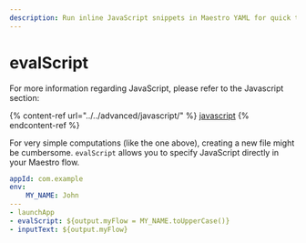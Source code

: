 ```yaml
---
description: Run inline JavaScript snippets in Maestro YAML for quick tasks.
---
```


# evalScript

For more information regarding JavaScript, please refer to the Javascript section:

{% content-ref url="../../advanced/javascript/" %}
[javascript](../../advanced/javascript/)
{% endcontent-ref %}

For very simple computations (like the one above), creating a new file might be cumbersome. `evalScript` allows you to specify JavaScript directly in your Maestro flow.

```yaml
appId: com.example
env:
    MY_NAME: John
---
- launchApp
- evalScript: ${output.myFlow = MY_NAME.toUpperCase()}
- inputText: ${output.myFlow}
```
